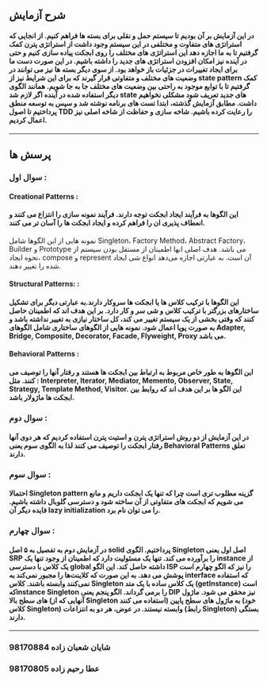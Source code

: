 ## شرح آزمایش

#### در این آزمایش بر آن بودیم تا سیستم حمل و نقلی برای بسته ها فراهم کنیم. از انجایی که استراتژی های متفاوت و مختلفی در این سیستم وجود داشت از استراتژی پترن کمک گرفتیم تا به ما اجازه دهد این استراتژی های مختلف را روی ابجکت پیاده سازی کنیم و حتی در آینده نیز امکان افزودن استراتژی های جدید را داشته باشیم. در این صورت دست ما برای ایجاد تغییرات در جزئیات باز خواهد بود. از سوی دیگر بسته ها نیز می توانند در وضعیت های مختلف و متفاوتی قرار گیرند که برای این شرایط نیز از state pattern کمک گرفتیم تا با توابع موجود به راحتی بین وضعیت های مختلف جا به جا شویم. همانند الگوی دیگر استفاده شده در آینده اگر لازم شد state های جدید تعریف شود مشکلی نخواهیم داشت. مطابق آزمایش گذشته، ابتدا تست های برنامه نوشته شد و سپس به توسعه منطق پرداختیم تا اصول TDD را رعایت کرده باشیم. شاخه سازی و حفاظت از شاخه اصلی نیز اعمال کردیم.

---
## پرسش ها

### سوال اول :
#### Creational Patterns : 
#### این الگوها به فرآیند ایجاد ابجکت توجه دارند. فرآیند نمونه سازی را انتزاع می کنند و انعطاف پذیری ان را فراهم کرده و ایجاد ابجکت ها را آسان تر می کنند.
نمونه هایی از این الگوها شامل Singleton، Factory Method، Abstract Factory، Builder و Prototype می باشد. هدف اصلی انها اطمینان از مستقل بودن سیستم از نحوه ایجاد، compose و represent آن است.
به عبارتی اجازه می‌دهد انواع شی ایجاد شده را تغییر دهند.
#### Structural Patterns: :
#### این الگوها با ترکیب کلاس ها یا ابجکت ها سروکار دارند.به عبارتی دیگر برای تشکیل ساختارهای بزرگتر با ترکیب کلاس و شی سر و کار دارد. بر این هدف اند که اطمینان حاصل کنند که وقتی بخشی از یک سیستم تغییر می کند، کل ساختار نیازی به تغییر نداشته باشد و به صورت پویا اعمال شود. نمونه هایی از الگوهای ساختاری شامل الگوهای Adapter, Bridge, Composite, Decorator, Facade, Flyweight, Proxy  می باشد.
#### Behavioral Patterns :
#### این الگوها به طور خاص مربوط به ارتباط بین ابجکت ها هستند و رفتار آنها را توصیف می کنند. مثل : Interpreter, Iterator, Mediator, Memento, Observer, State, Strategy, Template Method, Visitor. این الگو ها بر این هدف اند که روابط بین ابجکت ها ماژولار باشد.

### سوال دوم :
#### در این آزمایش از دو روش استراتژی پترن و استیت پترن استفاده کردیم که هر دوی آنها رفتار ابجکت را توصیف می کنند لذا به الگوی سوم یعنی Behavioral Patterns تعلق دارند.

### سوال سوم :
#### احتمالا Singleton pattern گزینه مطلوب تری است چرا که تنها یک ابجکت داریم و مانع می شویم که ابجکت های متفاوتی از آن ساخته شود و دسترسی گلوبال داشته باشیم. فایده دیگر آن lazy initialization را می توان نام برد.

### سوال چهارم :
#### در آزمایش دوم به تفصیل به ۵ اصل solid پرداختیم. الگوی Singleton اصل اول یعنی SRP را برآورده می کند. تنها یک مسئولیت دارد که اطمینان از وجود تنها یک instance از یک کلاس با دسترسی global داشته حاصل کند. این الگو ISP را نیز که الگو چهارم است پوشش می دهد. به این صورت که کلاینت‌ها را مجبور نمی‌کند به interface که استفاده نمی‌کنند وابسته باشند. کلاس Singleton یک کلاس ساده با یک متد (getInstance) است کهinstance Singleton را برمی گرداند. الگو پنجم یعنی DIP نیز محقق می شود. ماژول های سطح بالا (آنهایی که از Singleton استفاده می کنند) به ماژول های سطح پایین (خود کلاس Singleton) وابسته نیستند. در عوض، هر دو به انتزاعات (رابط Singleton) بستگی دارند.
---
### شایان شعبان زاده 98170884
### عطا رحیم زاده 98170805
